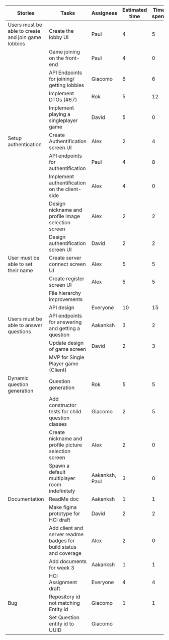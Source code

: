 | Stories                                            | Tasks                                                             | Assignees      | Estimated time | Time spent | Done    |
|----------------------------------------------------|-------------------------------------------------------------------|----------------|----------------|------------|---------|
| Users must be able to create and join game lobbies | Create the lobby UI                                               | Paul           | 4              | 5          | Yes     |
|                                                    | Game joining on the front-end                                     | Paul           | 4              | 0          | No      |
|                                                    | API Endpoints for joining/ getting lobbies                        | Giacomo        | 6              | 6          | No      |
|                                                    | Implement DTOs (#67)                                              | Rok            | 5              | 12         | Yes     |
|                                                    | Implement playing a singleplayer game                             | David          | 5              | 0          | No      |
| Setup authentication                               | Create Authentification screen UI                                 |  Alex          | 2              | 4          |  Review |
|                                                    | API endpoints for authentification                                | Paul           | 4              | 8          | No      |
|                                                    | Implement authentification on the client-side                     | Alex           | 4              | 0          | No      |
|                                                    | Design nickname and profile image selection screen                | Alex           | 2              | 2          | Yes     |
|                                                    | Design authentification screen UI                                 | David          | 2              | 2          | Yes     |
| User must be able to set their name                | Create server connect screen UI                                   | Alex           | 5              | 5          | Review  |
|                                                    | Create register screen UI                                         | Alex           | 5              | 5          | Review  |
|                                                    | File hierarchy improvements                                       |                |                |            |         |
|                                                    | API design                                                        | Everyone       | 10             | 15         | Yes     |
| Users must be able to answer questions             | API endpoints for answering and getting a question                | Aakanksh       | 3              | 2          | No      |
|                                                    | Update design of game screen                                      | David          | 2              | 3          | Yes     |
|                                                    | MVP for Single Player game (Client)                               |                |                |            |         |
| Dynamic question generation                        | Question generation                                               | Rok            | 5              | 5          | No      |
|                                                    | Add constructor tests for child question classes                  | Giacomo        | 2              | 5          | Yes     |
|                                                    | Create nickname and profile picture selection screen              | Alex           | 2              | 0          | No      |
|                                                    | Spawn a default multiplayer room indefinitely                     | Aakanksh, Paul | 3              | 0          | No      |
| Documentation                                      | ReadMe doc                                                        | Aakanksh       | 1              | 1          | Review  |
|                                                    | Make figma prototype for HCI draft                                | David          | 2              | 2          | Yes     |
|                                                    | Add client and server readme badges for build status and coverage | Alex           | 2              | 0          | No      |
|                                                    | Add documents for week 3                                          | Aakanksh       | 1              | 1          | Done    |
|                                                    | HCI Assignment draft                                              | Everyone       | 4              | 4          | Done    |
| Bug                                                | Repository id not matching Entity id                              | Giacomo        | 1              | 1          | Yes     |
|                                                    | Set Question entity id to UUID                                    | Giacomo        |                |            | Yes     |